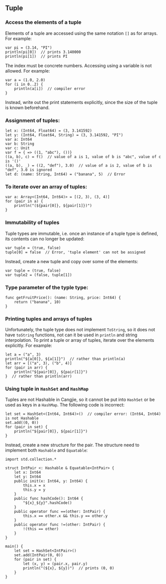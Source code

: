 ## Tuple

### Access the elements of a tuple

Elements of a tuple are accessed using the same notation `[]` as for arrays. For example:

```
var pi = (3.14, "PI")
println(pi[0])  // prints 3.140000
println(pi[1])  // prints PI
```

The index must be concrete numbers. Accessing using a variable is not allowed. For example:

```
var a = (1.0, 2.0)
for (i in 0..2) {
    println(a[i])  // compiler error
}
```

Instead, write out the print statements explicitly, since the size of the tuple is
known beforehand.

### Assignment of tuples:

```
let x: (Int64, Float64) = (3, 3.141592)
let y: (Int64, Float64, String) = (3, 3.141592, "PI")
var a: Int64
var b: String
var c: Unit
var f = { => ((1, "abc"), ())}
((a, b), c) = f()  // value of a is 1, value of b is "abc", value of c is '()'
((a, b), _) = ((2, "def"), 3.0)  // value of a is 2, value of b is "def", 3.0 is ignored
let d: (name: String, Int64) = ("banana", 5)  // Error
```

### To iterate over an array of tuples:

```
var a: Array<(Int64, Int64)> = [(2, 3), (3, 4)]
for (pair in a) {
    println("(${pair[0]}, ${pair[1]})")
}
```

### Immutability of tuples

Tuple types are immutable, i.e. once an instance of a tuple type is defined, its contents can
no longer be updated:

```
var tuple = (true, false)
tuple[0] = false  // Error, 'tuple element' can not be assigned
```

Instead, create a new tuple and copy over some of the elements:

```
var tuple = (true, false)
var tuple2 = (false, tuple[1])
```

### Type parameter of the typle type:

```
func getFruitPrice(): (name: String, price: Int64) {
    return ("banana", 10)
}
```

### Printing tuples and arrays of tuples

Unfortunately, the tuple type does not implement `ToString`, so it does not have `toString`
functions, not can it be used in `println` and string interpolation. To print a tuple
or array of tuples, iterate over the elements explicitly. For example:

```
let a = ("a", 3)
println("${a[0]}, ${a[1]}")  // rather than println(a)
let arr = [("a", 3), ("b", 4)]
for (pair in arr) {
    println("${pair[0]}, ${pair[1]}")
}  // rather than println(arr)
```

### Using tuple in `HashSet` and `HashMap`

Tuples are not Hashable in Cangjie, so it cannot be put into `HashSet` or be used as
keys in a `HashMap`. The following code is incorrect:

```
let set = HashSet<(Int64, Int64)>()  // compiler error: (Int64, Int64) is not Hashable
set.add((0, 0))
for (pair in set) {
    println("${pair[0]}, ${pair[1]}")
}
```

Instead, create a new structure for the pair. The structure need to implement both
`Hashable` and `Equatable`:

```
import std.collection.*

struct IntPair <: Hashable & Equatable<IntPair> {
    let x: Int64
    let y: Int64
    public init(x: Int64, y: Int64) {
        this.x = x
        this.y = y
    }
    public func hashCode(): Int64 {
        "${x}_${y}".hashCode()
    }
    public operator func ==(other: IntPair) {
        this.x == other.x && this.y == other.y
    }
    public operator func !=(other: IntPair) {
        !(this == other)
    }
}

main() {
    let set = HashSet<IntPair>()
    set.add(IntPair(0, 0))
    for (pair in set) {
        let (x, y) = (pair.x, pair.y)
        println("(${x}, ${y})")  // prints (0, 0)
    }
}
```